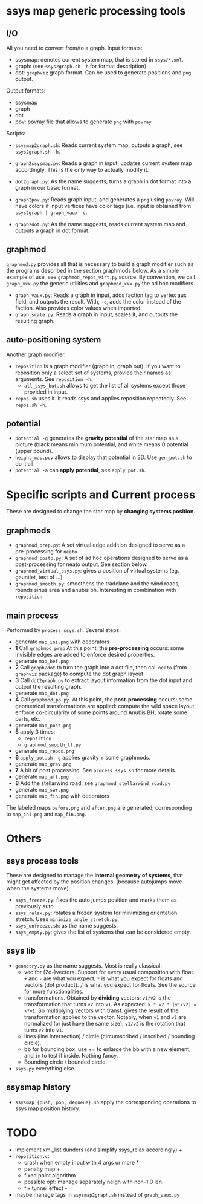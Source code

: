 # ssys map generic processing tools

## I/O
All you need to convert from/to a graph.
Input formats:
 - ssysmap: denotes current system map, that is stored in `ssys/*.xml`.
 - graph: (see `ssys2graph.sh -h` for format description)
 - dot: `graphviz` graph format. Can be used to generate positions and `png` output.

Output formats:
 - ssysmap
 - graph
 - dot
 - pov: povray file that allows to generate `png` with `povray`

Scripts:
 - `ssysmap2graph.sh`: Reads current system map, outputs a graph, see `ssys2graph.sh -h`.
 - `graph2ssysmap.py`: Reads a graph in input, updates current system map accordingly. This is the only way to actually modify it.

 - `dot2graph.py`: As the name suggests, turns a graph in dot format into a graph in our basic format.
 - `graph2pov.py`: Reads graph input, and generates a `png` using `povray`. Will have colors if input vertices have color tags (i.e. input is obtained from `ssys2graph | graph_vaux -c`.
 - `graph2dot.py`: As the name suggests, reads current system map and outputs a graph in dot format.

## graphmod
`graphmod.py` provides all that is necessary to build a graph modifier such as the programs described in the section graphmods below. As a simple example of use, see `graphmod_repos_virt.py` source. By convention, we call `graph_xxx.py` the generic utilities and `graphmod_xxx.py` the ad hoc modifiers.
 - `graph_vaux.py`: Reads a graph in input, adds faction tag to vertex aux field, and outputs the result. With, `-c`, adds the color instead of the faction. Also provides color values when imported.
 - `graph_scale.py`: Reads a graph in input, scales it, and outputs the resulting graph.


## auto-positioning system
Another graph modifier.

 - `reposition` is a graph modifier (graph in, graph out). If you want to reposition only a select set of systems, provide their names as arguments. See `reposition -h`.
    - `all_ssys_but.sh` allows to get the list of all systems except those provided in input.
 - `repos.sh` uses it. It reads ssys and applies reposition repeatedly. See `repos.sh -h`.

## potential
 - `potential -g` generates the __gravity potential__ of the star map as a picture (black means minimum potential, and white means 0 potential (upper bound).
 - `height_map.pov` allows to display that potential in 3D. Use `gen_pot.sh` to do it all.
 - `potential -a` can __apply potential__, see `apply_pot.sh`.


# Specific scripts and Current process

These are designed to change the star map by **changing systems position**.

## graphmods
 - `graphmod_prep.py`: A set virtual edge addition designed to serve as a pre-processing for `neato`.
 - `graphmod_postp.py`: A set of ad hoc operations designed to serve as a post-processing for neato output. See section below.
 - `graphmod_virtual_ssys.py`: gives a position of virtual systems (eg. gauntlet, test of ...)
 - `graphmod_smooth.py`: smoothens the tradelane and the wind roads, rounds sirius area and anubis bh. Interesting in combination with `reposition`.

## main process
Performed by `process_ssys.sh`. Several steps:
 - generate `map_ini.png` with decorators
 - __1__ Call `graphmod_prep` At this point, the __pre-processing__ occurs: some invisible edges are added to enforce desired properties.
 - generate `map_bef.png`
 - __2__ Call `graph2dot` to turn the graph into a dot file, then call `neato` (from `graphviz` package) to compute the dot graph layout.
 - __3__ Call `dot2graph.py` to extract layout information from the dot input and output the resulting graph.
 - generate `map_dot.png`
 - __4__ Call `graphmod_pp.py`. At this point, the __post-processing__ occurs: some geometrical transformations are applied: compute the wild space layout, enforce co-circularity of some points around Anubis BH, rotate some parts, etc.
 - generate `map_post.png`
 - __5__ apply 3 times:
    - `reposition`
    - `graphmod_smooth_tl.py`
 - generate `map_repos.png`
 - __6__ `apply_pot.sh -g` applies gravity + some graphmods.
 - generate `map_grav.png`
 - __7__ A bit of post processing. See `process_ssys.sh` for more details.
 - generate `map_aft.png`
 - __8__ Add the stellarwind road, see `graphmod_stellarwind_road.py`
 - generate `map_swr.png`
 - generate `map_fin.png` with decorators

The labeled maps `before.png` and `after.png` are generated, corresponding to `map_ini.png` and `map_fin.png`.

# Others

## ssys process tools
These are designed to manage the **internal geometry of systems**, that might get affected by the position changes. (because autojumps move when the systems move)

 - `ssys_freeze.py`: fixes the auto jumps position and marks them as previously auto.
 - `ssys_relax.py`: rotates a frozen system for minimizing orientation stretch. Uses `minimize_angle_stretch.py`.
 - `ssys_unfreeze.sh`: as the name suggests.
 - `ssys_empty.py`: gives the list of systems that can be considered empty.

## ssys lib
 - `geometry.py` as the name suggests. Most is really classical:
    - vec for (2d-)vectors. Support for every usual composition with float. `+` and `-` are what you expect, `*` is what you expect for floats and vectors (dot product). `/` is what you expect for floats. See the source for more functionalities.
    - transformations. Obtained by __dividing__ vectors: `v1/v2` is the transformation that turns `v2` into `v1`. As expected: `k * v2 * (v1/v2) = k*v1`. So multiplying vectors with transf. gives the result of the transformation applied to the vector. Notably, when `v1` and `v2` are normalized (or just have the same size), `v1/v2` is the rotation that turns `v2` into `v1`.
    - lines (line intersection) / circle (circumscribed / inscribed / bounding circle).
    - bb for bounding box. use += to enlarge the bb with a new element, and `in` to test if inside. Nothing fancy.
    - Bounding circle / bounded circle.
 - `ssys.py` everything else.

## ssysmap history
 - `ssysmap_{push, pop, dequeue}.sh` apply the corresponding operations to ssys map position history.

# TODO
 - implement xml_list dunders (and simplify ssys_relax accordingly) +
 - `reposition.c`:
    - crash when empty input with 4 args or more *
    - penalty map +
    - fixed point algorithm
    - possible opt: manage separately neigh with non-1.0 len.
    - fix tunnel effect -
 - maybe manage tags in `ssysmap2graph.sh` instead of `graph_vaux.py`
